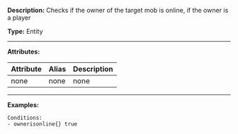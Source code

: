 **Description:** Checks if the owner of the target mob is online, if the owner is a player

**Type:** Entity

---

**Attributes:**

| Attribute | Alias | Description |
| --------- | ----- | ----------- |
| none      | none  | none        |

---

**Examples:**

```
Conditions:
- ownerisonline{} true
```
